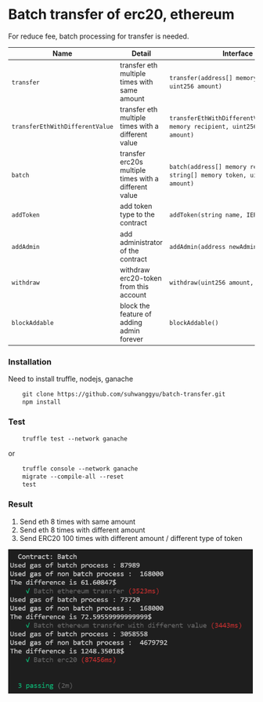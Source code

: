 # Batch transfer of erc20, ethereum


For reduce fee, batch processing for transfer is needed.


| Name | Detail | Interface |
|---|---------|---|
| `transfer` | transfer eth multiple times with same amount | `transfer(address[] memory recipient, uint256 amount)` |
| `transferEthWithDifferentValue` | transfer eth multiple times with a different value | `transferEthWithDifferentValue(address[] memory recipient, uint256[] memory amount)` |
| `batch` | transfer erc20s multiple times with a different value | `batch(address[] memory recipient, string[] memory token, uint256[] memory amount)` |
| `addToken` | add token type to the contract | `addToken(string name, IERC20 token)` | 
| `addAdmin` | add administrator of the contract | `addAdmin(address newAdmin)` | 
| `withdraw` | withdraw erc20-token from this account | `withdraw(uint256 amount, string token)` | 
| `blockAddable` | block the feature of adding admin forever | `blockAddable()` | 


### Installation

Need to install truffle, nodejs, ganache

```
    git clone https://github.com/suhwanggyu/batch-transfer.git
    npm install
```

### Test

```
    truffle test --network ganache
```
or
```
    truffle console --network ganache
    migrate --compile-all --reset
    test
```

### Result
1. Send eth 8 times with same amount
2. Send eth 8 times with different amount
3. Send ERC20 100 times with different amount / different type of token

<img src="./img/batch.PNG" alt="drawing" width="500"/>